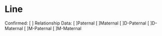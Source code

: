 # Line

Confirmed: [ ]
Relationship Data: [ ]Paternal [ ]Maternal [ ]D-Paternal [ ]D-Maternal [ ]M-Paternal [ ]M-Maternal